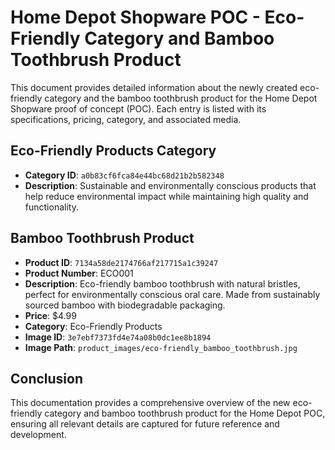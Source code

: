 # Home Depot Shopware POC - Eco-Friendly Category and Bamboo Toothbrush Product

This document provides detailed information about the newly created eco-friendly category and the bamboo toothbrush product for the Home Depot Shopware proof of concept (POC). Each entry is listed with its specifications, pricing, category, and associated media.

## Eco-Friendly Products Category

- **Category ID**: `a0b83cf6fca84e44bc68d21b2b582348`
- **Description**: Sustainable and environmentally conscious products that help reduce environmental impact while maintaining high quality and functionality.

## Bamboo Toothbrush Product

- **Product ID**: `7134a58de2174766af217715a1c39247`
- **Product Number**: ECO001
- **Description**: Eco-friendly bamboo toothbrush with natural bristles, perfect for environmentally conscious oral care. Made from sustainably sourced bamboo with biodegradable packaging.
- **Price**: $4.99
- **Category**: Eco-Friendly Products
- **Image ID**: `3e7ebf7373fd4e74a08b0dc1ee8b1894`
- **Image Path**: `product_images/eco-friendly_bamboo_toothbrush.jpg`

## Conclusion

This documentation provides a comprehensive overview of the new eco-friendly category and bamboo toothbrush product for the Home Depot POC, ensuring all relevant details are captured for future reference and development.
